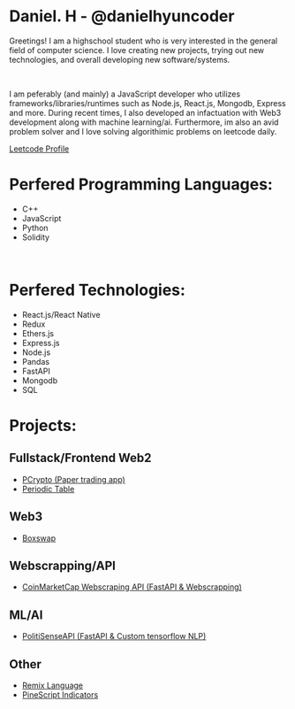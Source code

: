 <h1 color="blue">Daniel. H - @danielhyuncoder</h1>
<p>
  Greetings! I am a highschool student who is very interested in the general field of computer science. I love creating new projects, trying out new technologies, and overall developing new software/systems.
</p>
<br />
<p>
   I am peferably (and mainly) a JavaScript developer who utilizes frameworks/libraries/runtimes such as Node.js, React.js, Mongodb, Express and more. During recent times, I also developed an infactuation with Web3 development along with machine learning/ai. Furthermore, im also an avid problem solver and I love solving algorithimic problems on leetcode daily.
</p>
<p><a href="https://leetcode.com/DanCodesJS/">Leetcode Profile</a></p>
<h1>Perfered Programming Languages: </h1>
<ul>
  <li>C++</li>
  <li>JavaScript</li>
  <li>Python</li>
  <li>Solidity</li>
</ul>
<br/>
<h1>Perfered Technologies: </h1>
<ul>
  <li>React.js/React Native</li>
  <li>Redux</li>
  <li>Ethers.js</li>
  <li>Express.js</li>
  <li>Node.js</li>
  <li>Pandas</li>
  <li>FastAPI</li>
  <li>Mongodb</li>
  <li>SQL</li>
</ul>
<h1>Projects:</h1>
<h2>Fullstack/Frontend Web2</h2>
<ul>
  <li><a href="https://github.com/danielhyuncoder/papertradercrypto">PCrypto (Paper trading app)</a></li>
  <li><a href="https://github.com/danielhyuncoder/periodic-table">Periodic Table</a></li>
</ul>
<h2>Web3</h2>
<ul>
  <li><a href="https://github.com/danielhyuncoder/BoxSwap">Boxswap</a></li>
</ul>
<h2>Webscrapping/API</h2>
<ul>
  <li><a href="https://github.com/danielhyuncoder/coinmarketcapwebscrapper">CoinMarketCap Webscraping API (FastAPI & Webscrapping)</a></li>
</ul>
<h2>ML/AI</h2>
<ul>
  <li><a href="https://github.com/danielhyuncoder/PolitiSenseAPI/tree/main">PolitiSenseAPI (FastAPI & Custom tensorflow NLP)</a></li>
</ul>
<h2>Other</h2>
<ul>
  <li><a href="https://github.com/danielhyuncoder/RemixProgrammingLanguage">Remix Language</a></li>
  <li><a href="https://github.com/danielhyuncoder/PineScriptStrategiesAndIndicators/tree/main">PineScript Indicators</a></li>
</ul>
<!--
**danielhyuncoder/danielhyuncoder** is a ✨ _special_ ✨ repository because its `README.md` (this file) appears on your GitHub profile.

Here are some ideas to get you started:

- 🔭 I’m currently working on ...
- 🌱 I’m currently learning ...
- 👯 I’m looking to collaborate on ...
- 🤔 I’m looking for help with ...
- 💬 Ask me about ...
- 📫 How to reach me: ...
- 😄 Pronouns: ...
- ⚡ Fun fact: ...
-->
